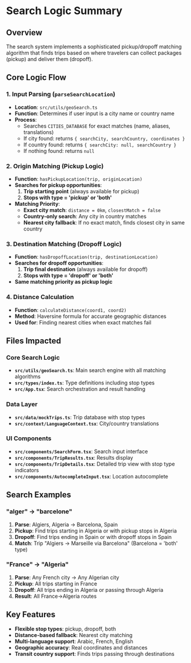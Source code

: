 # Search Logic Summary

## Overview
The search system implements a sophisticated pickup/dropoff matching algorithm that finds trips based on where travelers can collect packages (pickup) and deliver them (dropoff).

## Core Logic Flow

### 1. Input Parsing (`parseSearchLocation`)
- **Location**: `src/utils/geoSearch.ts`
- **Function**: Determines if user input is a city name or country name
- **Process**:
  - Searches `CITIES_DATABASE` for exact matches (name, aliases, translations)
  - If city found: returns `{ searchCity, searchCountry, coordinates }`
  - If country found: returns `{ searchCity: null, searchCountry }`
  - If nothing found: returns `null`

### 2. Origin Matching (Pickup Logic)
- **Function**: `hasPickupLocation(trip, originLocation)`
- **Searches for pickup opportunities**:
  1. **Trip starting point** (always available for pickup)
  2. **Stops with type = 'pickup' or 'both'**
- **Matching Priority**:
  - **Exact city match**: `distance = 0km`, `closestMatch = false`
  - **Country-only search**: Any city in country matches
  - **Nearest city fallback**: If no exact match, finds closest city in same country

### 3. Destination Matching (Dropoff Logic)
- **Function**: `hasDropoffLocation(trip, destinationLocation)`
- **Searches for dropoff opportunities**:
  1. **Trip final destination** (always available for dropoff)
  2. **Stops with type = 'dropoff' or 'both'**
- **Same matching priority as pickup logic**

### 4. Distance Calculation
- **Function**: `calculateDistance(coord1, coord2)`
- **Method**: Haversine formula for accurate geographic distances
- **Used for**: Finding nearest cities when exact matches fail

## Files Impacted

### Core Search Logic
- **`src/utils/geoSearch.ts`**: Main search engine with all matching algorithms
- **`src/types/index.ts`**: Type definitions including stop types
- **`src/App.tsx`**: Search orchestration and result handling

### Data Layer
- **`src/data/mockTrips.ts`**: Trip database with stop types
- **`src/context/LanguageContext.tsx`**: City/country translations

### UI Components
- **`src/components/SearchForm.tsx`**: Search input interface
- **`src/components/TripResults.tsx`**: Results display
- **`src/components/TripDetails.tsx`**: Detailed trip view with stop type indicators
- **`src/components/AutocompleteInput.tsx`**: Location autocomplete

## Search Examples

### "alger" → "barcelone"
1. **Parse**: Algiers, Algeria → Barcelona, Spain
2. **Pickup**: Find trips starting in Algeria or with pickup stops in Algeria
3. **Dropoff**: Find trips ending in Spain or with dropoff stops in Spain
4. **Match**: Trip "Algiers → Marseille via Barcelona" (Barcelona = 'both' type)

### "France" → "Algeria"
1. **Parse**: Any French city → Any Algerian city
2. **Pickup**: All trips starting in France
3. **Dropoff**: All trips ending in Algeria or passing through Algeria
4. **Result**: All France→Algeria routes

## Key Features
- **Flexible stop types**: pickup, dropoff, both
- **Distance-based fallback**: Nearest city matching
- **Multi-language support**: Arabic, French, English
- **Geographic accuracy**: Real coordinates and distances
- **Transit country support**: Finds trips passing through destinations
